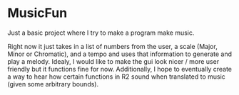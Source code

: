 # MusicFun
Just a basic project where I try to make a program make music.

Right now it just takes in a list of numbers from the user, a scale (Major, Minor or Chromatic), and a tempo and uses that information to generate and play a melody.
Idealy, I would like to make the gui look nicer / more user friendly but it functions fine for now.
Additionally, I hope to eventually create a way to hear how certain functions in R2 sound when translated to music (given some arbitrary bounds).

